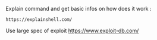 

Explain command and get basic infos on how does it work :

	https://explainshell.com/

Use large spec of exploit
	https://www.exploit-db.com/
